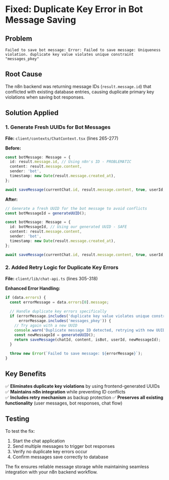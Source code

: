 # Fixed: Duplicate Key Error in Bot Message Saving

## Problem
```
Failed to save bot message: Error: Failed to save message: Uniqueness violation. duplicate key value violates unique constraint "messages_pkey"
```

## Root Cause
The n8n backend was returning message IDs (`result.message.id`) that conflicted with existing database entries, causing duplicate primary key violations when saving bot responses.

## Solution Applied

### 1. Generate Fresh UUIDs for Bot Messages
**File:** `client/contexts/ChatContext.tsx` (lines 265-277)

**Before:**
```typescript
const botMessage: Message = {
  id: result.message.id, // Using n8n's ID - PROBLEMATIC
  content: result.message.content,
  sender: 'bot',
  timestamp: new Date(result.message.created_at),
};

await saveMessage(currentChat.id, result.message.content, true, userId, result.message.id);
```

**After:**
```typescript
// Generate a fresh UUID for the bot message to avoid conflicts
const botMessageId = generateUUID();

const botMessage: Message = {
  id: botMessageId, // Using our generated UUID - SAFE
  content: result.message.content,
  sender: 'bot',
  timestamp: new Date(result.message.created_at),
};

await saveMessage(currentChat.id, result.message.content, true, userId, botMessageId);
```

### 2. Added Retry Logic for Duplicate Key Errors
**File:** `client/lib/chat-api.ts` (lines 305-318)

**Enhanced Error Handling:**
```typescript
if (data.errors) {
  const errorMessage = data.errors[0].message;
  
  // Handle duplicate key errors specifically
  if (errorMessage.includes('duplicate key value violates unique constraint') || 
      errorMessage.includes('messages_pkey')) {
    // Try again with a new UUID
    console.warn('Duplicate message ID detected, retrying with new UUID...');
    const newMessageId = generateUUID();
    return saveMessage(chatId, content, isBot, userId, newMessageId);
  }
  
  throw new Error(`Failed to save message: ${errorMessage}`);
}
```

## Key Benefits
✅ **Eliminates duplicate key violations** by using frontend-generated UUIDs
✅ **Maintains n8n integration** while preventing ID conflicts  
✅ **Includes retry mechanism** as backup protection
✅ **Preserves all existing functionality** (user messages, bot responses, chat flow)

## Testing
To test the fix:
1. Start the chat application
2. Send multiple messages to trigger bot responses
3. Verify no duplicate key errors occur
4. Confirm messages save correctly to database

The fix ensures reliable message storage while maintaining seamless integration with your n8n backend workflow.

